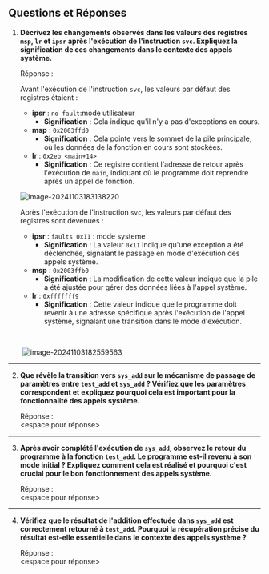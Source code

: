 ## Questions et Réponses

1. **Décrivez les changements observés dans les valeurs des registres `msp`, `lr` et `ipsr` après l'exécution de l'instruction `svc`. Expliquez la signification de ces changements dans le contexte des appels système.**

   Réponse :                                                  
   
   Avant l'exécution de l'instruction `svc`, les valeurs par défaut des registres étaient :
   
   - **ipsr** : `no fault`:mode utilisateur
     - **Signification** : Cela indique qu'il n'y a pas d'exceptions en cours.
   - **msp** : `0x2003ffd0`
     - **Signification** : Cela pointe vers le sommet de la pile principale, où les données de la fonction en cours sont stockées.
   - **lr** : `0x2eb <main+14>`
     - **Signification** : Ce registre contient l'adresse de retour après l'exécution de `main`, indiquant où le programme doit reprendre après un appel de fonction.
   
   
   
   ![image-20241103183138220](/home/mohamed/.config/Typora/typora-user-images/image-20241103183138220.png)
   
   
   
   
   
   Après l'exécution de l'instruction `svc`, les valeurs par défaut des registres sont devenues :
   
   - **ipsr** : `faults 0x11` : mode systeme
     - **Signification** : La valeur `0x11` indique qu'une exception a été déclenchée, signalant le passage en mode d'exécution des appels système.
   - **msp** : `0x2003ffb0`
     - **Signification** : La modification de cette valeur indique que la pile a été ajustée pour gérer des données liées à l'appel système.
   - **lr** : `0xfffffff9`
     - **Signification** : Cette valeur indique que le programme doit revenir à une adresse spécifique après l'exécution de l'appel système, signalant une transition dans le mode d'exécution.
   
   ​																																						
   
   ​											![image-20241103182559563](/home/mohamed/.config/Typora/typora-user-images/image-20241103182559563.png) 
   
   

---

2. **Que révèle la transition vers `sys_add` sur le mécanisme de passage de paramètres entre `test_add` et `sys_add` ? Vérifiez que les paramètres correspondent et expliquez pourquoi cela est important pour la fonctionnalité des appels système.**

   Réponse :  
   <espace pour réponse>

---

3. **Après avoir complété l'exécution de `sys_add`, observez le retour du programme à la fonction `test_add`. Le programme est-il revenu à son mode initial ? Expliquez comment cela est réalisé et pourquoi c'est crucial pour le bon fonctionnement des appels système.**

   Réponse :  
   <espace pour réponse>

---

4. **Vérifiez que le résultat de l'addition effectuée dans `sys_add` est correctement retourné à `test_add`. Pourquoi la récupération précise du résultat est-elle essentielle dans le contexte des appels système ?**

   Réponse :  
   <espace pour réponse>